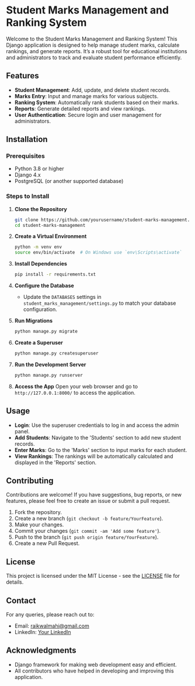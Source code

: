 # Student Marks Management and Ranking System

Welcome to the Student Marks Management and Ranking System! This Django application is designed to help manage student marks, calculate rankings, and generate reports. It’s a robust tool for educational institutions and administrators to track and evaluate student performance efficiently.

## Features

- **Student Management**: Add, update, and delete student records.
- **Marks Entry**: Input and manage marks for various subjects.
- **Ranking System**: Automatically rank students based on their marks.
- **Reports**: Generate detailed reports and view rankings.
- **User Authentication**: Secure login and user management for administrators.

## Installation

### Prerequisites

- Python 3.8 or higher
- Django 4.x
- PostgreSQL (or another supported database)

### Steps to Install

1. **Clone the Repository**
    ```bash
    git clone https://github.com/yourusername/student-marks-management.git
    cd student-marks-management
    ```

2. **Create a Virtual Environment**
    ```bash
    python -m venv env
    source env/bin/activate  # On Windows use `env\Scripts\activate`
    ```

3. **Install Dependencies**
    ```bash
    pip install -r requirements.txt
    ```

4. **Configure the Database**
    - Update the `DATABASES` settings in `student_marks_management/settings.py` to match your database configuration.

5. **Run Migrations**
    ```bash
    python manage.py migrate
    ```

6. **Create a Superuser**
    ```bash
    python manage.py createsuperuser
    ```

7. **Run the Development Server**
    ```bash
    python manage.py runserver
    ```

8. **Access the App**
    Open your web browser and go to `http://127.0.0.1:8000/` to access the application.

## Usage

- **Login**: Use the superuser credentials to log in and access the admin panel.
- **Add Students**: Navigate to the 'Students' section to add new student records.
- **Enter Marks**: Go to the 'Marks' section to input marks for each student.
- **View Rankings**: The rankings will be automatically calculated and displayed in the 'Reports' section.

## Contributing

Contributions are welcome! If you have suggestions, bug reports, or new features, please feel free to create an issue or submit a pull request.

1. Fork the repository.
2. Create a new branch (`git checkout -b feature/YourFeature`).
3. Make your changes.
4. Commit your changes (`git commit -am 'Add some feature'`).
5. Push to the branch (`git push origin feature/YourFeature`).
6. Create a new Pull Request.

## License

This project is licensed under the MIT License - see the [LICENSE](LICENSE) file for details.

## Contact

For any queries, please reach out to:

- Email: raikwalmahi@gmail.com
- LinkedIn: [Your LinkedIn](https://www.linkedin.com/in/mahiraikwal)

## Acknowledgments

- Django framework for making web development easy and efficient.
- All contributors who have helped in developing and improving this application.
